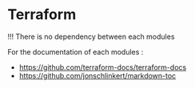 # Terraform

!!! There is no dependency between each modules

For the documentation of each modules :
- https://github.com/terraform-docs/terraform-docs
- https://github.com/jonschlinkert/markdown-toc